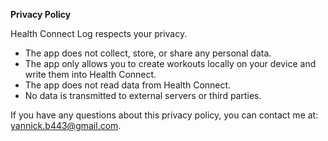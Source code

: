 **Privacy Policy**

Health Connect Log respects your privacy.

- The app does not collect, store, or share any personal data.
- The app only allows you to create workouts locally on your device and write them into Health Connect.
- The app does not read data from Health Connect.
- No data is transmitted to external servers or third parties.

If you have any questions about this privacy policy, you can contact me at: yannick.b443@gmail.com.